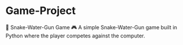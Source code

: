 # Game-Project
📌 Snake-Water-Gun Game 🎮 A simple Snake-Water-Gun game built in Python where the player competes against the computer.
